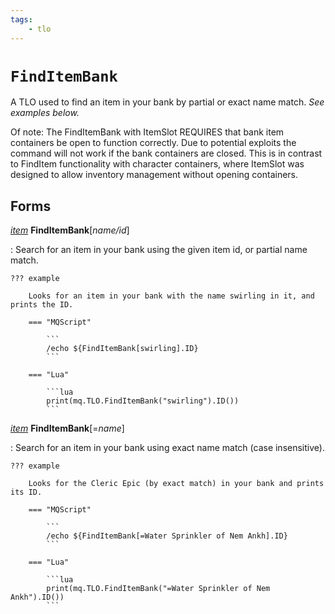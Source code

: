 ```yaml
---
tags:
    - tlo
---
```

# `FindItemBank`

A TLO used to find an item in your bank by partial or exact name match. _See examples below._

Of note: The FindItemBank with ItemSlot REQUIRES that bank item containers be open to function correctly. Due to potential exploits the command will not work if the bank containers are closed. This is in contrast to FindItem functionality with character containers, where ItemSlot was designed to allow inventory management without opening containers.

## Forms

[_item_][item] **FindItemBank**[_name/id_]

:   Search for an item in your bank using the given item id, or partial name match.

    ??? example

        Looks for an item in your bank with the name swirling in it, and prints the ID.

        === "MQScript"

            ```
            /echo ${FindItemBank[swirling].ID}
            ```

        === "Lua"

            ```lua
            print(mq.TLO.FindItemBank("swirling").ID())
            ```


[_item_][item] **FindItemBank**[=_name_]

:   Search for an item in your bank using exact name match (case insensitive).

    ??? example

        Looks for the Cleric Epic (by exact match) in your bank and prints its ID.

        === "MQScript"

            ```
            /echo ${FindItemBank[=Water Sprinkler of Nem Ankh].ID}
            ```

        === "Lua"

            ```lua
            print(mq.TLO.FindItemBank("=Water Sprinkler of Nem Ankh").ID())
            ```


[item]: ../data-types/datatype-item.md
[int]: ../data-types/datatype-int.md
[string]: ../data-types/datatype-string.md
[achievementobj]: datatype-achievementobj.md
[bool]: ../data-types/datatype-bool.md
[time]: datatype-time.md
[achievement]: ../data-types/datatype-achievement.md
[achievementcat]: ../data-types/datatype-achievementcat.md
[altability]: datatype-altability.md
[spell]: datatype-spell.md
[bandolieritem]: #bandolieritem-datatype
[int64]: ../data-types/datatype-int64.md
[timestamp]: datatype-timestamp.md
[float]: ../data-types/datatype-float.md
[buff]: datatype-buff.md
[spawn]: ../data-types/datatype-spawn.md
[auratype]: datatype-auratype.md
[item]: datatype-item.md
[worldlocation]: datatype-worldlocation.md
[ticks]: datatype-ticks.md
[fellowship]: datatype-fellowship.md
[strinrg]: datatype-string.md
[xtarget]: datatype-xtarget.md
[dzmember]: datatype-dzmember.md
[window]: datatype-window.md
[zone]: datatype-zone.md
[fellowshipmember]: datatype-fellowshipmember.md
[class]: datatype-class.md
[heading]: datatype-heading.md
[ground]: datatype-ground.md
[inifile]: datatype-inifile.md
[inifilesection]: datatype-inifilesection.md
[inifilesectionkey]: datatype-inifilesectionkey.md
[double]: ../data-types/datatype-double.md
[invslot]: datatype-invslot.md
[augtype]: datatype-augtype.md
[itemspell]: datatype-itemspell.md
[evolving]: datatype-evolving.md
[keyringitem]: datatype-keyringitem.md
[raidmember]: datatype-raidmember.md
[body]: datatype-body.md
[cachedbuff]: datatype-cachedbuff.md
[deity]: datatype-deity.md
[race]: datatype-race.md
[taskmember]: datatype-task.md
[achievementmgr]: #achievementmgr-type
[itemfilterdata]: #itemfilterdata-type
[advlootitem]: #advlootitem-type
[alert]: #alert-type
[alertlist]: #alertlist-type
